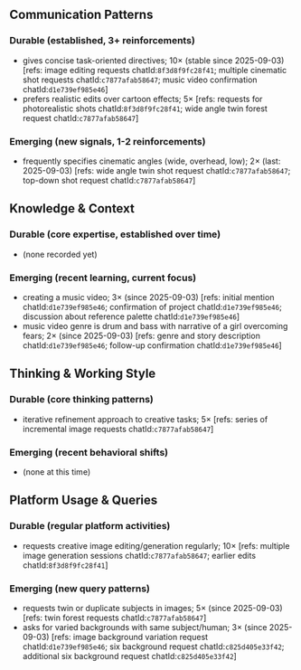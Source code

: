 ## Communication Patterns
### Durable (established, 3+ reinforcements)
- gives concise task-oriented directives; 10× (stable since 2025-09-03) [refs: image editing requests chatId:`8f3d8f9fc28f41`; multiple cinematic shot requests chatId:`c7877afab58647`; music video confirmation chatId:`d1e739ef985e46`]
- prefers realistic edits over cartoon effects; 5× [refs: requests for photorealistic shots chatId:`8f3d8f9fc28f41`; wide angle twin forest request chatId:`c7877afab58647`]

### Emerging (new signals, 1-2 reinforcements)
- frequently specifies cinematic angles (wide, overhead, low); 2× (last: 2025-09-03) [refs: wide angle twin shot request chatId:`c7877afab58647`; top-down shot request chatId:`c7877afab58647`]

## Knowledge & Context
### Durable (core expertise, established over time)
- (none recorded yet)

### Emerging (recent learning, current focus)
- creating a music video; 3× (since 2025-09-03) [refs: initial mention chatId:`d1e739ef985e46`; confirmation of project chatId:`d1e739ef985e46`; discussion about reference palette chatId:`d1e739ef985e46`]
- music video genre is drum and bass with narrative of a girl overcoming fears; 2× (since 2025-09-03) [refs: genre and story description chatId:`d1e739ef985e46`; follow-up confirmation chatId:`d1e739ef985e46`]

## Thinking & Working Style
### Durable (core thinking patterns)
- iterative refinement approach to creative tasks; 5× [refs: series of incremental image requests chatId:`c7877afab58647`]

### Emerging (recent behavioral shifts)
- (none at this time)

## Platform Usage & Queries
### Durable (regular platform activities)
- requests creative image editing/generation regularly; 10× [refs: multiple image generation sessions chatId:`c7877afab58647`; earlier edits chatId:`8f3d8f9fc28f41`]

### Emerging (new query patterns)
- requests twin or duplicate subjects in images; 5× (since 2025-09-03) [refs: twin forest requests chatId:`c7877afab58647`]
- asks for varied backgrounds with same subject/human; 3× (since 2025-09-03) [refs: image background variation request chatId:`d1e739ef985e46`; six background request chatId:`c825d405e33f42`; additional six background request chatId:`c825d405e33f42`]

